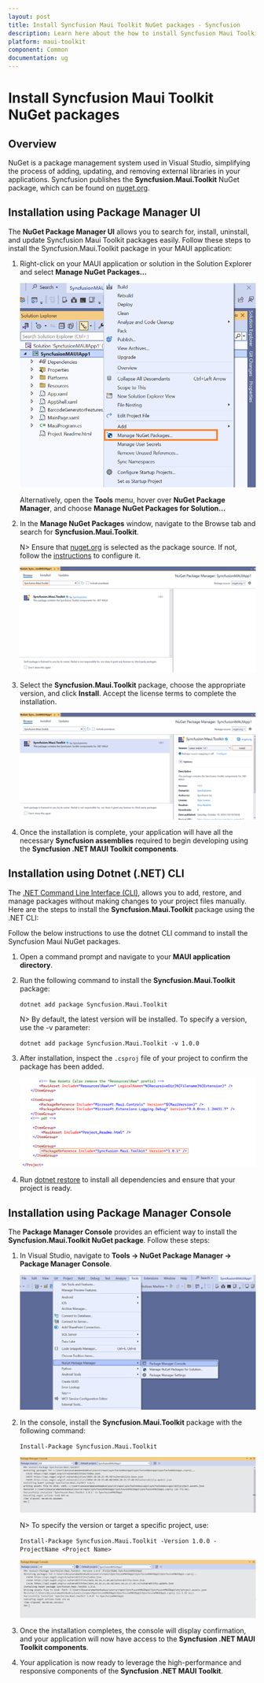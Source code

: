 ```yaml
---
layout: post
title: Install Syncfusion Maui Toolkit NuGet packages - Syncfusion
description: Learn here about the how to install Syncfusion Maui Toolkit NuGet packages from Package manager and NuGet manager.
platform: maui-toolkit
component: Common
documentation: ug
---
```


# Install Syncfusion Maui Toolkit NuGet packages

## Overview

NuGet is a package management system used in Visual Studio, simplifying the process of adding, updating, and removing external libraries in your applications. Syncfusion publishes the **Syncfusion.Maui.Toolkit** NuGet package, which can be found on [nuget.org](https://www.nuget.org/packages?q=Syncfusion.Maui.Toolkit).

## Installation using Package Manager UI

The **NuGet Package Manager UI** allows you to search for, install, uninstall, and update Syncfusion Maui Toolkit packages easily. Follow these steps to install the Syncfusion.Maui.Toolkit package in your MAUI application:

1. Right-click on your MAUI application or solution in the Solution Explorer and select **Manage NuGet Packages...**

    ![Manage NuGet Packages add-in](images/ManageNuGet.png)

    Alternatively, open the **Tools** menu, hover over **NuGet Package Manager**, and choose **Manage NuGet Packages for Solution...**

2. In the **Manage NuGet Packages** window, navigate to the Browse tab and search for **Syncfusion.Maui.Toolkit**.

    N> Ensure that [nuget.org](https://api.nuget.org/v3/index.json) is selected as the package source. If not, follow the [instructions](https://learn.microsoft.com/en-us/nuget/consume-packages/install-use-packages-visual-studio#package-sources) to configure it.

    ![Maui NuGet Packages Search](images/NuGetsearch.png)

3. Select the **Syncfusion.Maui.Toolkit** package, choose the appropriate version, and click **Install**. Accept the license terms to complete the installation.

    ![Maui NuGet Packages Install](images/InstallNuGet.png)

4. Once the installation is complete, your application will have all the necessary **Syncfusion assemblies** required to begin developing using the **Syncfusion .NET MAUI Toolkit components**.

## Installation using Dotnet (.NET) CLI

The [.NET Command Line Interface (CLI)](https://learn.microsoft.com/en-us/nuget/consume-packages/install-use-packages-dotnet-cli), allows you to add, restore, and manage packages without making changes to your project files manually. Here are the steps to install the **Syncfusion.Maui.Toolkit** package using the .NET CLI:

Follow the below instructions to use the dotnet CLI command to install the Syncfusion Maui NuGet packages.

1. Open a command prompt and navigate to your **MAUI application directory**.

2. Run the following command to install the **Syncfusion.Maui.Toolkit** package:

    ```dotnet add package Syncfusion.Maui.Toolkit```


    N>  By default, the latest version will be installed. To specify a version, use the -v parameter:
	
	```dotnet add package Syncfusion.Maui.Toolkit -v 1.0.0```

3. After installation, inspect the `.csproj` file of your project to confirm the package has been added.

      ![Maui Package Entry ](images/packageentry.png)

4. Run  [dotnet restore](https://learn.microsoft.com/en-us/dotnet/core/tools/dotnet-restore?tabs=netcore2x) to install all dependencies and ensure that your project is ready.

## Installation using Package Manager Console

The **Package Manager Console**  provides an efficient way to install the **Syncfusion.Maui.Toolkit NuGet package**. Follow these steps:

1. In Visual Studio, navigate to **Tools -> NuGet Package Manager -> Package Manager Console**.

    ![Package Manager Console ](images/console.png)

2. In the console, install the **Syncfusion.Maui.Toolkit** package with the following command:

    ```Install-Package Syncfusion.Maui.Toolkit```

     ![Package Manager Console Output ](images/ConsoleInstallationOutput.png)

    N> To specify the version or target a specific project, use:

    ```Install-Package Syncfusion.Maui.Toolkit -Version 1.0.0 - ProjectName <Project Name>```
   
   ![Package Manager Console Output ](images/ConsoleInstallationProjectOutput.png)

3. Once the installation completes, the console will display confirmation, and your application will now have access to the **Syncfusion .NET MAUI Toolkit components**.

4. Your application is now ready to leverage the high-performance and responsive components of the **Syncfusion .NET MAUI Toolkit**.


